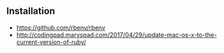 ## Installation
- https://github.com/rbenv/rbenv
- http://codingpad.maryspad.com/2017/04/29/update-mac-os-x-to-the-current-version-of-ruby/ 